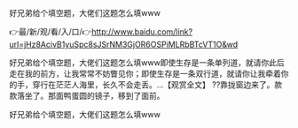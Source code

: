 好兄弟给个填空题，大佬们这题怎么填www

👉最/新/观/看/入/口/👉http://www.baidu.com/link?url=jHz8AcivB1yuSpc8sJSrNM3GjOR6OSPiMLRbBTcVT1O&wd

好兄弟给个填空题，大佬们这题怎么填www即使生存是一条单列道，就请你此后走在我的前方，让我常常不妨瞥见你；即使生存是一条双行道，就请你让我牵着你的手，穿行在茫茫人海里，长久不会走丢。...【观赏全文】
??靠拢窗边来了。款款落坐了。那面鸭蛋圆的镜子，移到了面前。


好兄弟给个填空题，大佬们这题怎么填www

